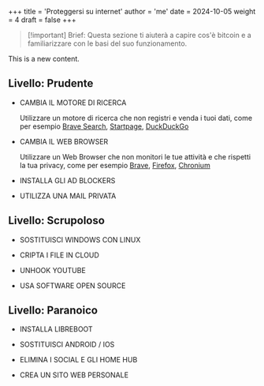 +++
title = 'Proteggersi su internet'
author = 'me'
date = 2024-10-05
weight = 4
draft = false
+++

> [!important] Brief:
> Questa sezione ti aiuterà a capire cos'è bitcoin e a familiarizzare con le basi del suo funzionamento.


This is a new content.

## Livello: Prudente

- CAMBIA IL MOTORE DI RICERCA
	
	Utilizzare un motore di ricerca che non registri e venda i tuoi dati, come per esempio [Brave Search](https://search.brave.com/), [Startpage](https://www.startpage.com/), [DuckDuckGo](https://duckduckgo.com/)

- CAMBIA IL WEB BROWSER

	Utilizzare un Web Browser che non monitori le tue attività e che rispetti la tua privacy, come per esempio [Brave](https://brave.com/), [Firefox](https://www.mozilla.org/it/firefox/), [Chronium](https://chromium.woolyss.com/download/#windows)

- INSTALLA GLI AD BLOCKERS

- UTILIZZA UNA MAIL PRIVATA


## Livello: Scrupoloso

- SOSTITUISCI WINDOWS CON LINUX

- CRIPTA I FILE IN CLOUD

- UNHOOK YOUTUBE

- USA SOFTWARE OPEN SOURCE


## Livello: Paranoico

- INSTALLA LIBREBOOT

- SOSTITUISCI ANDROID / IOS

- ELIMINA I SOCIAL E GLI HOME HUB

- CREA UN SITO WEB PERSONALE
